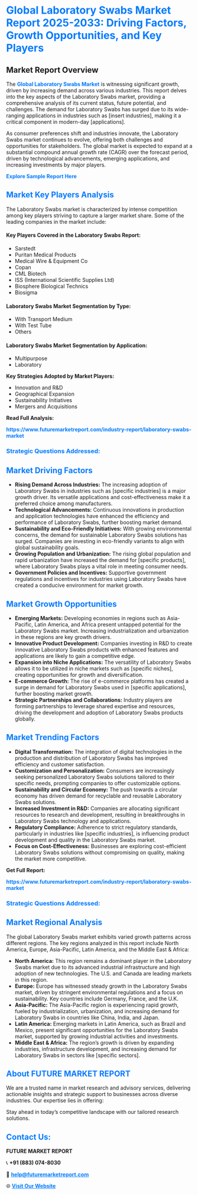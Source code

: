 <h1 style="color: #007BFF;">Global Laboratory Swabs Market Report 2025-2033: Driving Factors, Growth Opportunities, and Key Players</h1>

<section id="overview">
<h2>Market Report Overview</h2>
<p>The <a href="https://www.futuremarketreport.com/industry-report/laboratory-swabs-market" style="color: #007BFF; text-decoration: none;"><strong>Global Laboratory Swabs Market</strong></a> is witnessing significant growth, driven by increasing demand across various industries. This report delves into the key aspects of the Laboratory Swabs market, providing a comprehensive analysis of its current status, future potential, and challenges. The demand for Laboratory Swabs has surged due to its wide-ranging applications in industries such as [insert industries], making it a critical component in modern-day [applications].</p>
<p>As consumer preferences shift and industries innovate, the Laboratory Swabs market continues to evolve, offering both challenges and opportunities for stakeholders. The global market is expected to expand at a substantial compound annual growth rate (CAGR) over the forecast period, driven by technological advancements, emerging applications, and increasing investments by major players.</p>
</section>

<section id="overview">
<p><a href="https://www.futuremarketreport.com/request-sample/reportId=56560" style="color: #007BFF; text-decoration: none;"><strong>Explore Sample Report Here</strong></a></p>
</section>

<section id="key-players">
<h2 style="color: #007BFF;">Market Key Players Analysis</h2>
<p>The Laboratory Swabs market is characterized by intense competition among key players striving to capture a larger market share. Some of the leading companies in the market include:</p>
<h4>Key Players Covered in the Laboratory Swabs Report:</h4>
<ul><li>Sarstedt</li><li>Puritan Medical Products</li><li>Medical Wire &amp; Equipment Co</li><li>Copan</li><li>CML Biotech</li><li>ISS (International Scientific Supplies Ltd)</li><li>Biosphere Biological Technics</li><li>Biosigma</li></ul>
<h4>Laboratory Swabs Market Segmentation by Type:</h4>
<ul><li>With Transport Medium</li><li>With Test Tube</li><li>Others</li></ul>

<h4>Laboratory Swabs Market Segmentation by Application:</h4>
<ul><li>Multipurpose</li><li>Laboratory</li></ul>
<p><strong>Key Strategies Adopted by Market Players:</strong></p>
<ul>
<li>Innovation and R&D</li>
<li>Geographical Expansion</li>
<li>Sustainability Initiatives</li>
<li>Mergers and Acquisitions</li>
</ul>
</section>

<section>
<p><strong>Read Full Analysis: </strong></p><a href="https://www.futuremarketreport.com/industry-report/laboratory-swabs-market" style="color: #007BFF; text-decoration: none;"><strong>https://www.futuremarketreport.com/industry-report/laboratory-swabs-market</strong></a>
<h3 style="color: #007BFF;">Strategic Questions Addressed:</h3>
</section>

<section id="driving-factors">
<h2 style="color: #007BFF;">Market Driving Factors</h2>
<ul>
<li><strong>Rising Demand Across Industries:</strong> The increasing adoption of Laboratory Swabs in industries such as [specific industries] is a major growth driver. Its versatile applications and cost-effectiveness make it a preferred choice among manufacturers.</li>
<li><strong>Technological Advancements:</strong> Continuous innovations in production and application technologies have enhanced the efficiency and performance of Laboratory Swabs, further boosting market demand.</li>
<li><strong>Sustainability and Eco-Friendly Initiatives:</strong> With growing environmental concerns, the demand for sustainable Laboratory Swabs solutions has surged. Companies are investing in eco-friendly variants to align with global sustainability goals.</li>
<li><strong>Growing Population and Urbanization:</strong> The rising global population and rapid urbanization have increased the demand for [specific products], where Laboratory Swabs plays a vital role in meeting consumer needs.</li>
<li><strong>Government Policies and Incentives:</strong> Supportive government regulations and incentives for industries using Laboratory Swabs have created a conducive environment for market growth.</li>
</ul>
</section>

<section id="growth-opportunities">
<h2 style="color: #007BFF;">Market Growth Opportunities</h2>
<ul>
<li><strong>Emerging Markets:</strong> Developing economies in regions such as Asia-Pacific, Latin America, and Africa present untapped potential for the Laboratory Swabs market. Increasing industrialization and urbanization in these regions are key growth drivers.</li>
<li><strong>Innovative Product Development:</strong> Companies investing in R&D to create innovative Laboratory Swabs products with enhanced features and applications are likely to gain a competitive edge.</li>
<li><strong>Expansion into Niche Applications:</strong> The versatility of Laboratory Swabs allows it to be utilized in niche markets such as [specific niches], creating opportunities for growth and diversification.</li>
<li><strong>E-commerce Growth:</strong> The rise of e-commerce platforms has created a surge in demand for Laboratory Swabs used in [specific applications], further boosting market growth.</li>
<li><strong>Strategic Partnerships and Collaborations:</strong> Industry players are forming partnerships to leverage shared expertise and resources, driving the development and adoption of Laboratory Swabs products globally.</li>
</ul>
</section>

<section id="trending-factors">
<h2 style="color: #007BFF;">Market Trending Factors</h2>
<ul>
<li><strong>Digital Transformation:</strong> The integration of digital technologies in the production and distribution of Laboratory Swabs has improved efficiency and customer satisfaction.</li>
<li><strong>Customization and Personalization:</strong> Consumers are increasingly seeking personalized Laboratory Swabs solutions tailored to their specific needs, prompting companies to offer customizable options.</li>
<li><strong>Sustainability and Circular Economy:</strong> The push towards a circular economy has driven demand for recyclable and reusable Laboratory Swabs solutions.</li>
<li><strong>Increased Investment in R&D:</strong> Companies are allocating significant resources to research and development, resulting in breakthroughs in Laboratory Swabs technology and applications.</li>
<li><strong>Regulatory Compliance:</strong> Adherence to strict regulatory standards, particularly in industries like [specific industries], is influencing product development and quality in the Laboratory Swabs market.</li>
<li><strong>Focus on Cost-Effectiveness:</strong> Businesses are exploring cost-efficient Laboratory Swabs solutions without compromising on quality, making the market more competitive.</li>
</ul>
</section>

<section>
<p><strong>Get Full Report: </strong></p><a href="https://www.futuremarketreport.com/industry-report/laboratory-swabs-market" style="color: #007BFF; text-decoration: none;"><strong>https://www.futuremarketreport.com/industry-report/laboratory-swabs-market</strong></a>
<h3 style="color: #007BFF;">Strategic Questions Addressed:</h3>
</section>


<section id="regional-analysis">
<h2 style="color: #007BFF;">Market Regional Analysis</h2>
<p>The global Laboratory Swabs market exhibits varied growth patterns across different regions. The key regions analyzed in this report include North America, Europe, Asia-Pacific, Latin America, and the Middle East & Africa:</p>
<ul>
<li><strong>North America:</strong> This region remains a dominant player in the Laboratory Swabs market due to its advanced industrial infrastructure and high adoption of new technologies. The U.S. and Canada are leading markets in this region.</li>
<li><strong>Europe:</strong> Europe has witnessed steady growth in the Laboratory Swabs market, driven by stringent environmental regulations and a focus on sustainability. Key countries include Germany, France, and the U.K.</li>
<li><strong>Asia-Pacific:</strong> The Asia-Pacific region is experiencing rapid growth, fueled by industrialization, urbanization, and increasing demand for Laboratory Swabs in countries like China, India, and Japan.</li>
<li><strong>Latin America:</strong> Emerging markets in Latin America, such as Brazil and Mexico, present significant opportunities for the Laboratory Swabs market, supported by growing industrial activities and investments.</li>
<li><strong>Middle East & Africa:</strong> The region’s growth is driven by expanding industries, infrastructure development, and increasing demand for Laboratory Swabs in sectors like [specific sectors].</li>
</ul>
</section>

<footer>
<h2 style="color: #007BFF;">About FUTURE MARKET REPORT</h2>
<p>We are a trusted name in market research and advisory services, delivering actionable insights and strategic support to businesses across diverse industries. Our expertise lies in offering:</p>

<p>Stay ahead in today’s competitive landscape with our tailored research solutions.</p>

<h2 style="color: #007BFF;">Contact Us:</h2>
<p><strong>FUTURE MARKET REPORT</strong></p>
<p>📞 <strong>+91 (883) 074-8030</strong></p>
<p>📧 <strong><a href="mailto:help@futuremarketreport.com" style="color: #007BFF;">help@futuremarketreport.com</a></strong></p>
<p>🌐 <strong><a href="https://www.futuremarketreport.com/" style="color: #007BFF;">Visit Our Website</a></strong></p>
</footer>